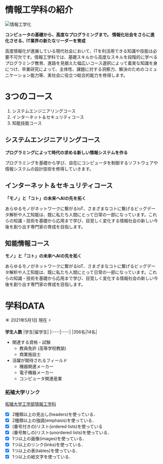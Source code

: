 # 情報工学科の紹介
<!-- Markdown記法を使って学科の紹介ページを作る -->
![情報工学化](https://feng.takushoku-u.ac.jp/albums/abm00014693.jpg)

 **コンピュータの基礎から、高度なプログラミングまで。 情報化社会をさらに進化させる、IT業界の新たなリーダーを育成**

高度情報化が進展している現代社会において、ITを利活用できる知識や技能は必要不可欠です。情報工学科では、基礎スキルから高度なスキルを段階的に学べるプログラミング教育、進路を見据えた幅広いコース選択によって着実な知識を身につけ、卒業研究によって、主体性、課題に対する洞察力、解決のためのコミュニケーション能力等、実社会に役立つ総合的能力を修得します。

# 3つのコース
1. システムエンジニアリングコース
1. インターネット＆セキュリティコース
1. 知能技能コース

## システムエンジニアリングコース
**プログラミングによって時代の求める新しい情報システムを作る**

プログラミングを基礎から学び、自在にコンピュータを制御するソフトウェアや情報システムの設計技術を修得していきます。

## インターネット＆セキュリティコース

**「モノ」と「コト」の未来へAIの先を拓く**

あらゆるモノがネットワークに繋がるIoT、さまざまなコトに繋げるビッグデータ解析や人工知能は、既に私たち人間にとって日常の一部になっています。これらの知識・技術を基礎から応用まで学び、目覚しく変化する情報社会の新しい今後を創り出す専門家の育成を目指します。

## 知能情報コース
**モノ」と「コト」の未来へAIの先を拓く**

あらゆるモノがネットワークに繋がるIoT、さまざまなコトに繋げるビッグデータ解析や人工知能は、既に私たち人間にとって日常の一部になっています。これらの知識・技術を基礎から応用まで学び、目覚しく変化する情報社会の新しい今後を創り出す専門家の育成を目指します。

# 学科DATA
 :sunny: 2021年5月1日 現在 :zap:

**学生人数**
|学生|留学生|
|:---:|:---:|
|356名|14名|      

- 関連する資格・試験
  - 教員免許 (高等学校教諭)
  - 商業施設士
- 活躍が期待されるフィールド
  - 機器関連メーカー
  - 電子機器メーカー
  - コンピュータ関連産業
  
### 拓殖大学リンク
[拓殖大学工学部情報工学科](https://feng.takushoku-u.ac.jp/course/cs/)

<!-- この部分より上に記述を追加して下のチェックボックスで確認する -->
- [x] 2種類以上の見出し(headers)を使っている．
- [x] 2種類以上の強調(emphasis)を使っている．
- [x] (番号付きの)リスト(ordered lists)を使っている
- [x] (番号無しの)リスト(unordered lists)を使っている．
- [x] 1つ以上の画像(images)を使っている．
- [x] 1つ以上のリンク(links)を使っている．
- [x] 1つ以上の表(tables)を使っている．
- [x] 1つ以上の絵文字を使っている．
